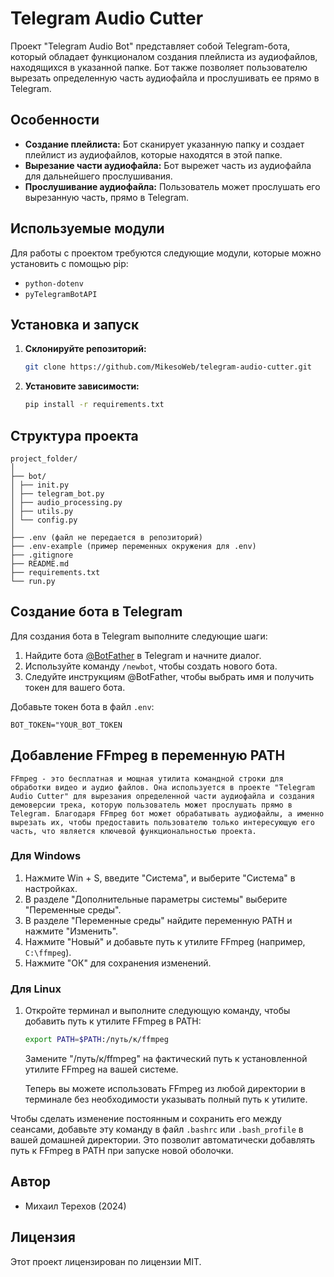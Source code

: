 # Telegram Audio Cutter

Проект "Telegram Audio Bot" представляет собой Telegram-бота, который обладает функционалом создания плейлиста из аудиофайлов, находящихся в указанной папке. Бот также позволяет пользователю вырезать определенную часть аудиофайла и прослушивать ее прямо в Telegram.

## Особенности

- **Создание плейлиста:** Бот сканирует указанную папку и создает плейлист из аудиофайлов, которые находятся в этой папке.
- **Вырезание части аудиофайла:** Бот вырежет часть из аудиофайла для дальнейшего прослушивания.
- **Прослушивание аудиофайла:** Пользователь может прослушать его вырезанную часть, прямо в Telegram.

## Используемые модули

Для работы с проектом требуются следующие модули, которые можно установить с помощью pip:

- `python-dotenv`
- `pyTelegramBotAPI`

## Установка и запуск

1. **Склонируйте репозиторий:**
    ```bash
    git clone https://github.com/MikesoWeb/telegram-audio-cutter.git
    ```

2. **Установите зависимости:**
    ```bash
    pip install -r requirements.txt
    ```

## Структура проекта

```
project_folder/
│
├── bot/
│ ├── init.py
│ ├── telegram_bot.py
│ ├── audio_processing.py
│ ├── utils.py
│ └── config.py
│
├── .env (файл не передается в репозиторий)
├── .env-example (пример переменных окружения для .env)
├── .gitignore
├── README.md
├── requirements.txt
└── run.py
```


## Создание бота в Telegram

Для создания бота в Telegram выполните следующие шаги:

1. Найдите бота [@BotFather](https://t.me/BotFather) в Telegram и начните диалог.
2. Используйте команду `/newbot`, чтобы создать нового бота.
3. Следуйте инструкциям @BotFather, чтобы выбрать имя и получить токен для вашего бота.


Добавьте токен бота в файл `.env`:


`BOT_TOKEN="YOUR_BOT_TOKEN`


## Добавление FFmpeg в переменную PATH

`FFmpeg - это бесплатная и мощная утилита командной строки для обработки видео и аудио файлов. Она используется в проекте "Telegram Audio Cutter" для вырезания определенной части аудиофайла и создания демоверсии трека, которую пользователь может прослушать прямо в Telegram. Благодаря FFmpeg бот может обрабатывать аудиофайлы, а именно вырезать их, чтобы предоставить пользователю только интересующую его часть, что является ключевой функциональностью проекта.`

### Для Windows

1. Нажмите Win + S, введите "Система", и выберите "Система" в настройках.
2. В разделе "Дополнительные параметры системы" выберите "Переменные среды".
3. В разделе "Переменные среды" найдите переменную PATH и нажмите "Изменить".
4. Нажмите "Новый" и добавьте путь к утилите FFmpeg (например, `C:\ffmpeg`).
5. Нажмите "ОК" для сохранения изменений.

### Для Linux

1. Откройте терминал и выполните следующую команду, чтобы добавить путь к утилите FFmpeg в PATH:

    ```bash
    export PATH=$PATH:/путь/к/ffmpeg
    ```

    Замените "/путь/к/ffmpeg" на фактический путь к установленной утилите FFmpeg на вашей системе.

    Теперь вы можете использовать FFmpeg из любой директории в терминале без необходимости указывать полный путь к утилите.

Чтобы сделать изменение постоянным и сохранить его между сеансами, добавьте эту команду в файл `.bashrc` или `.bash_profile` в вашей домашней директории. Это позволит автоматически добавлять путь к FFmpeg в PATH при запуске новой оболочки.

## Автор

- Михаил Терехов (2024)

## Лицензия

Этот проект лицензирован по лицензии MIT.

